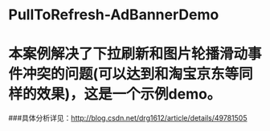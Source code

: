 # PullToRefresh-AdBannerDemo

本案例解决了下拉刷新和图片轮播滑动事件冲突的问题(可以达到和淘宝京东等同样的效果)，这是一个示例demo。
====
###具体分析详见：http://blog.csdn.net/drg1612/article/details/49781505
